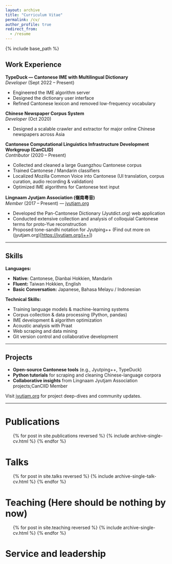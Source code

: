 ```yaml
---
layout: archive
title: "Curriculum Vitae"
permalink: /cv/
author_profile: true
redirect_from:
  - /resume
---
```


{% include base_path %}

## Work Experience

**TypeDuck — Cantonese IME with Multilingual Dictionary**  
*Developer* (Sept 2022 – Present)  
- Engineered the IME algorithm server
- Designed the dictionary user interface  
- Refined Cantonese lexicon and removed low-frequency vocabulary

**Chinese Newspaper Corpus System**  
*Developer* (Oct 2020)  
- Designed a scalable crawler and extractor for major online Chinese newspapers across Asia

**Cantonese Computational Linguistics Infrastructure Development Workgroup (CanCLID)**  
*Contributor* (2020 – Present)
- Collected and cleaned a large Guangzhou Cantonese corpus
- Trained Cantonese / Mandarin classifiers
- Localized Mozilla Common Voice into Cantonese (UI translation, corpus curation, audio recording & validation)
- Optimized IME algorithms for Cantonese text input

**Lingnaam Jyutjam Association (嶺南粵音)**  
*Member* (2017 – Present) — [jyutjam.org](https://jyutjam.org)
- Developed the Pan-Cantonese Dictionary (Jyutdict.org) web application
- Conducted extensive collection and analysis of colloquial Cantonese terms for proto-Yue reconstruction
- Proposed tone-sandhi notation for Jyutping++ (Find out more on (jyutjam.org)[https://jyutjam.org/j++])

---

## Skills

**Languages:**
- **Native:** Cantonese, Dianbai Hokkien, Mandarin
- **Fluent:** Taiwan Hokkien, English  
- **Basic Conversation:** Japanese, Bahasa Melayu / Indonesian

**Technical Skills:**
- Training language models & machine-learning systems
- Corpus collection & data processing (Python, pandas)
- IME development & algorithm optimization  
- Acoustic analysis with Praat
- Web scraping and data mining
- Git version control and collaborative development

---

## Projects

- **Open-source Cantonese tools** (e.g., Jyutping++, TypeDuck)
- **Python tutorials** for scraping and cleaning Chinese-language corpora  
- **Collaborative insights** from Lingnaam Jyutjam Association projects;CanClID Member

Visit [jyutjam.org](https://jyutjam.org) for project deep-dives and community updates.

---

Publications
======
  <ul>{% for post in site.publications reversed %}
    {% include archive-single-cv.html %}
  {% endfor %}</ul>
  
Talks
======
  <ul>{% for post in site.talks reversed %}
    {% include archive-single-talk-cv.html  %}
  {% endfor %}</ul>
  
Teaching (Here should be nothing by now)
======
  <ul>{% for post in site.teaching reversed %}
    {% include archive-single-cv.html %}
  {% endfor %}</ul>
  
Service and leadership
======

